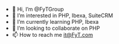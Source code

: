 - 👋 Hi, I’m @FyTGroup
- 👀 I’m interested in PHP, Ibexa, SuiteCRM
- 🌱 I’m currently learning PHP, Ibexa
- 💞️ I’m looking to collaborate on PHP
- 📫 How to reach me it@FyT.com

<!---
FyTGroup/FyTGroup is a ✨ special ✨ repository because its `README.md` (this file) appears on your GitHub profile.
You can click the Preview link to take a look at your changes.
--->
